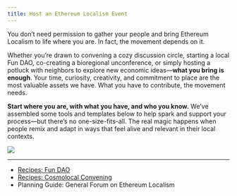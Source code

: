 ```yaml
---
title: Host an Ethereum Localism Event
---
```

You don’t need permission to gather your people and bring Ethereum Localism to life where you are. In fact, the movement depends on it.

Whether you’re drawn to convening a cozy discussion circle, starting a local Fun DAO, co-creating a bioregional unconference, or simply hosting a potluck with neighbors to explore new economic ideas—**what you bring is enough**. Your time, curiosity, creativity, and commitment to place are the most valuable assets we have. What you have to contribute, the movement needs.

**Start where you are, with what you have, and who you know.** We’ve assembled some tools and templates below to help spark and support your process—but there’s no one-size-fits-all. The real magic happens when people remix and adapt in ways that feel alive and relevant in their local contexts.

![](assets/imagination-circle.jpeg)

---

- [Recipes: Fun DAO](/library/Implementation-guides/Fun-DAO) 
- [Recipes: Cosmolocal Convening](/library/Implementation-Guides/Cosmolocal-Convening) 
- Planning Guide: General Forum on Ethereum Localism